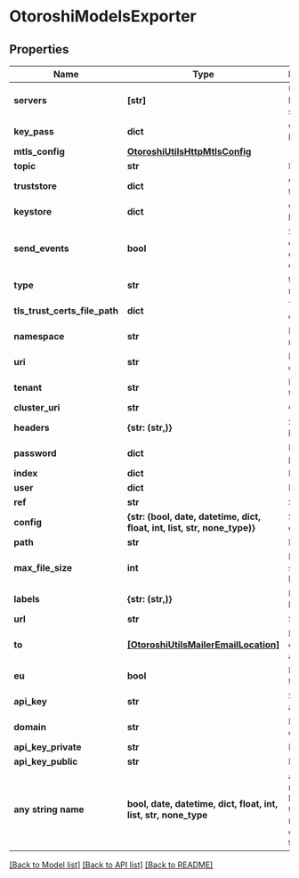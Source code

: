 # OtoroshiModelsExporter


## Properties
Name | Type | Description | Notes
------------ | ------------- | ------------- | -------------
**servers** | **[str]** | URLs of the kafka servers | [optional] 
**key_pass** | **dict** | Optional keypass | [optional] 
**mtls_config** | [**OtoroshiUtilsHttpMtlsConfig**](OtoroshiUtilsHttpMtlsConfig.md) |  | [optional] 
**topic** | **str** | Pulsar topic | [optional] 
**truststore** | **dict** | Optional truststore | [optional] 
**keystore** | **dict** | Optional keystore | [optional] 
**send_events** | **bool** | Send events to it, or just connect | [optional] 
**type** | **str** | the kind of mailer | [optional] 
**tls_trust_certs_file_path** | **dict** | Trusted cert path | [optional] 
**namespace** | **str** | Pulsar namespace | [optional] 
**uri** | **str** | Pulsar cluster url | [optional] 
**tenant** | **str** | Pulsar tenant | [optional] 
**cluster_uri** | **str** | Cluster URL | [optional] 
**headers** | **{str: (str,)}** | Sender headers | [optional] 
**password** | **dict** | Elastic password | [optional] 
**index** | **dict** | Index name | [optional] 
**user** | **dict** | Elastic user | [optional] 
**ref** | **str** | Script id | [optional] 
**config** | **{str: (bool, date, datetime, dict, float, int, list, str, none_type)}** | Script config | [optional] 
**path** | **str** | File path | [optional] 
**max_file_size** | **int** | Max file size in bytes | [optional] 
**labels** | **{str: (str,)}** | Exposed labels | [optional] 
**url** | **str** | Sender URL | [optional] 
**to** | [**[OtoroshiUtilsMailerEmailLocation]**](OtoroshiUtilsMailerEmailLocation.md) | Destination email address | [optional] 
**eu** | **bool** | European tenant | [optional] 
**api_key** | **str** | Sendgrid apikey | [optional] 
**domain** | **str** | Mailgun domain | [optional] 
**api_key_private** | **str** | Private key | [optional] 
**api_key_public** | **str** | Public key | [optional] 
**any string name** | **bool, date, datetime, dict, float, int, list, str, none_type** | any string name can be used but the value must be the correct type | [optional]

[[Back to Model list]](../README.md#documentation-for-models) [[Back to API list]](../README.md#documentation-for-api-endpoints) [[Back to README]](../README.md)


